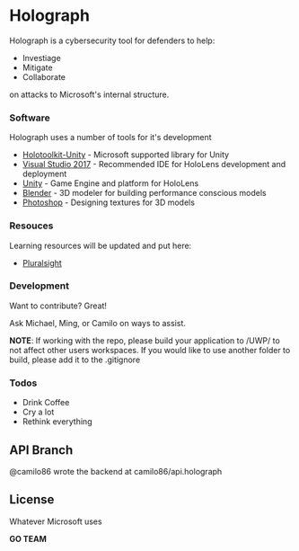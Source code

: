 
# Holograph


Holograph is a cybersecurity tool for defenders to help:

  - Investiage
  - Mitigate
  - Collaborate

on attacks to Microsoft's internal structure.

### Software

Holograph uses a number of tools for it's development

* [Holotoolkit-Unity] - Microsoft supported library for Unity
* [Visual Studio 2017] - Recommended IDE for HoloLens development and deployment
* [Unity] - Game Engine and platform for HoloLens
* [Blender] - 3D modeler for building performance conscious models
* [Photoshop] - Designing textures for 3D models


### Resouces

Learning resources will be updated and put here:

* [Pluralsight]



### Development

Want to contribute? Great!

Ask Michael, Ming, or Camilo on ways to assist.

**NOTE**: If working with the repo, please build your application to /UWP/ to not affect other users workspaces. If you would like to use another folder to build, please add it to the .gitignore

### Todos

 - Drink Coffee
 - Cry a lot
 - Rethink everything
 
 
 ## API Branch
 
 @camilo86 wrote the backend at camilo86/api.holograph

License
----

Whatever Microsoft uses


**GO TEAM**

[//]: # (These are reference links used in the body of this note and get stripped out when the markdown processor does its job. There is no need to format nicely because it shouldn't be seen. Thanks SO - http://stackoverflow.com/questions/4823468/store-comments-in-markdown-syntax)


   [Pluralsight]: <https://pluralsight.com>
   [Holotoolkit-Unity]: <https://github.com/Microsoft/HoloToolkit-Unity>
   [Visual Studio 2017]: <https://www.visualstudio.com/vs/>
   [Unity]: <https://unity3d.com/>
   [Blender]: <https://www.blender.org/>
   [Photoshop]: http://www.adobe.com/products/photoshop.html>



